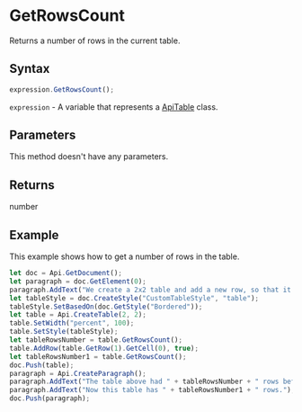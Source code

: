 # GetRowsCount

Returns a number of rows in the current table.

## Syntax

```javascript
expression.GetRowsCount();
```

`expression` - A variable that represents a [ApiTable](../ApiTable.md) class.

## Parameters

This method doesn't have any parameters.

## Returns

number

## Example

This example shows how to get a number of rows in the table.

```javascript editor-docx
let doc = Api.GetDocument();
let paragraph = doc.GetElement(0);
paragraph.AddText("We create a 2x2 table and add a new row, so that it becomes 2x3:");
let tableStyle = doc.CreateStyle("CustomTableStyle", "table");
tableStyle.SetBasedOn(doc.GetStyle("Bordered"));
let table = Api.CreateTable(2, 2);
table.SetWidth("percent", 100);
table.SetStyle(tableStyle);
let tableRowsNumber = table.GetRowsCount();
table.AddRow(table.GetRow(1).GetCell(0), true);
let tableRowsNumber1 = table.GetRowsCount();
doc.Push(table);
paragraph = Api.CreateParagraph();
paragraph.AddText("The table above had " + tableRowsNumber + " rows before we added a new one. ");
paragraph.AddText("Now this table has " + tableRowsNumber1 + " rows.");
doc.Push(paragraph);
```
